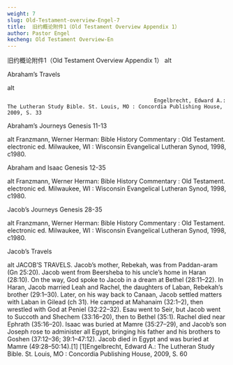 ```yaml
---
weight: 7
slug: Old-Testament-overview-Engel-7
title:  旧约概论附件1（Old Testament Overview Appendix 1）
author: Pastor Engel
kecheng: Old Testament Overview-En
---
```


旧约概论附件1（Old Testament Overview Appendix 1）
alt

Abraham’s Travels

alt

                                                   Engelbrecht, Edward A.: The Lutheran Study Bible. St. Louis, MO : Concordia Publishing House, 2009, S. 33

Abraham’s Journeys
Genesis 11-13

alt
  Franzmann, Werner Herman: Bible History Commentary : Old Testament. electronic ed. Milwaukee, WI : Wisconsin Evangelical Lutheran Synod, 1998, c1980.

Abraham and Isaac
Genesis 12-35

alt
Franzmann, Werner Herman: Bible History Commentary : Old Testament. electronic ed. Milwaukee, WI : Wisconsin Evangelical Lutheran Synod, 1998, c1980.

Jacob’s Journeys
Genesis 28-35

alt
Franzmann, Werner Herman: Bible History Commentary : Old Testament. electronic ed. Milwaukee, WI : Wisconsin Evangelical Lutheran Synod, 1998, c1980.

Jacob’s Travels

alt
JACOB’S TRAVELS. Jacob’s mother, Rebekah, was from Paddan-aram (Gn 25:20). Jacob went from Beersheba to his uncle’s home in Haran (28:10). On the way, God spoke to Jacob in a dream at Bethel (28:11–22). In Haran, Jacob married Leah and Rachel, the daughters of Laban, Rebekah’s brother (29:1–30). Later, on his way back to Canaan, Jacob settled matters with Laban in Gilead (ch 31). He camped at Mahanaim (32:1–2), then wrestled with God at Peniel (32:22–32). Esau went to Seir, but Jacob went to Succoth and Shechem (33:16–20), then to Bethel (35:1). Rachel died near Ephrath (35:16–20). Isaac was buried at Mamre (35:27–29), and Jacob’s son Joseph rose to administer all Egypt, bringing his father and his brothers to Goshen (37:12–36; 39:1–47:12). Jacob died in Egypt and was buried at Mamre (49:28–50:14).[1]
[1]Engelbrecht, Edward A.: The Lutheran Study Bible. St. Louis, MO : Concordia Publishing House, 2009, S. 60
